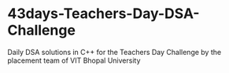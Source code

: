 # 43days-Teachers-Day-DSA-Challenge
Daily DSA solutions in C++ for the Teachers Day Challenge by the placement team of VIT Bhopal University
